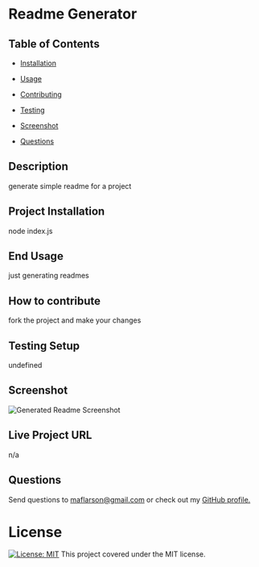 # Readme Generator


## Table of Contents

* [Installation](#installation)

* [Usage](#usage)

* [Contributing](#contributing)

* [Testing](#testing)

* [Screenshot](#screenshot)

* [Questions](#questions)


## Description

generate simple readme for a project

## Project Installation

node index.js


## End Usage

just generating readmes


## How to contribute

fork the project and make your changes


## Testing Setup

undefined


## Screenshot

![Generated Readme Screenshot](/readme "Generated Readme Screenshot")


## Live Project URL

n/a


## Questions

Send questions to maflarson@gmail.com or check out my [GitHub profile.](www.github.com/project09)


# License

[![License: MIT](https://img.shields.io/badge/License-MIT-yellow.svg)](https://opensource.org/licenses/MIT) This project covered under the MIT license.
